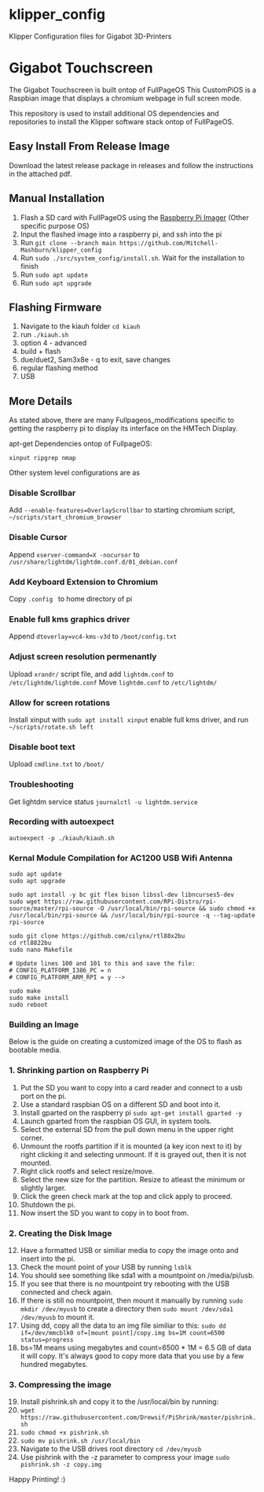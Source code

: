 # klipper_config 
Klipper Configuration files for Gigabot 3D-Printers

# Gigabot Touchscreen
The Gigabot Touchscreen is built ontop of FullPageOS
This CustomPiOS is a Raspbian image that displays a chromium webpage in full screen mode. 

This repository is used to install additional OS dependencies and repositories to install the Klipper software stack ontop of FullPageOS.


## Easy Install From Release Image

Download the latest release package in releases and follow the instructions in the attached pdf.

## Manual Installation

1. Flash a SD card with FullPageOS using the [Raspberry Pi Imager](https://www.raspberrypi.com/software/) (Other specific purpose OS)
2. Input the flashed image into a raspberry pi, and ssh into the pi
3. Run ```git clone --branch main https://github.com/Mitchell-Mashburn/klipper_config```
4. Run ```sudo ./src/system_config/install.sh```. Wait for the installation to finish
5. Run ```sudo apt update```
6. Run ```sudo apt upgrade```

## Flashing Firmware

1. Navigate to the kiauh folder ```cd kiauh```
2. run ```./kiauh.sh```
3. option 4 - advanced
4. build + flash
5. due/duet2, Sam3x8e - q to exit, save changes
6. regular flashing method
7. USB

## More Details
As stated above, there are many Fullpageos_modifications specific to getting the raspberry pi to display its interface on the HMTech Display.

apt-get Dependencies ontop of FullpageOS:

```xinput ripgrep nmap```

Other system level configurations are as

### Disable Scrollbar
Add ``` --enable-features=OverlayScrollbar ``` to starting chromium script, ```~/scripts/start_chromium_browser```

### Disable Cursor
Append ```xserver-command=X -nocursor``` to ```/usr/share/lightdm/lightdm.conf.d/01_debian.conf```

### Add Keyboard Extension to Chromium
Copy ```.config ``` to home directory of pi

### Enable full kms graphics driver
Append ```dtoverlay=vc4-kms-v3d``` to ```/boot/config.txt```

### Adjust screen resolution permenantly
Upload ```xrandr/``` script file, and add ```lightdm.conf``` to ```/etc/lightdm/lightdm.conf```
Move ```lightdm.conf``` to ```/etc/lightdm/```

### Allow for screen rotations
Install xinput with ```sudo apt install xinput```
enable full kms driver, and run ```~/scripts/rotate.sh left```

### Disable boot text 
Upload ```cmdline.txt``` to ```/boot/```

### Troubleshooting
Get lightdm service status ```journalctl -u lightdm.service```

### Recording with autoexpect
```autoexpect -p ./kiauh/kiauh.sh```


### Kernal Module Compilation for AC1200 USB Wifi Antenna
```
sudo apt update
sudo apt upgrade

sudo apt install -y bc git flex bison libssl-dev libncurses5-dev
sudo wget https://raw.githubusercontent.com/RPi-Distro/rpi-source/master/rpi-source -O /usr/local/bin/rpi-source && sudo chmod +x /usr/local/bin/rpi-source && /usr/local/bin/rpi-source -q --tag-update
rpi-source

sudo git clone https://github.com/cilynx/rtl88x2bu
cd rtl8822bu
sudo nano Makefile

# Update lines 100 and 101 to this and save the file:
# CONFIG_PLATFORM_I386_PC = n
# CONFIG_PLATFORM_ARM_RPI = y -->

sudo make
sudo make install
sudo reboot
```

### Building an Image 
Below is the guide on creating a customized image of the OS to flash as bootable media. 

### 1. Shrinking partion on Raspberry Pi

1. Put the SD you want to copy into a card reader and connect to a usb port on the pi.
2. Use a standard raspbian OS on a different SD and boot into it.
3. Install gparted on the raspberry pi 
```sudo apt-get install gparted -y```
4. Launch gparted from the raspbian OS GUI, in system tools.
5. Select the external SD from the pull down menu in the upper right corner.
6. Unmount the rootfs partition if it is mounted (a key icon next to it) by right clicking it and selecting unmount. If it is grayed out, then it is not mounted.
7. Right click rootfs and select resize/move.
8. Select the new size for the partition. Resize to atleast the minimum or slightly larger.
9. Click the green check mark at the top and click apply to proceed.
10. Shutdown the pi.
11. Now insert the SD you want to copy in to boot from. 

### 2. Creating the Disk Image

12. Have a formatted USB or similiar media to copy the image onto and insert into the pi.
13. Check the mount point of your USB by running 
```lsblk```
14. You should see something like sda1 with a mountpoint on /media/pi/usb.
15. If you see that there is no mountpoint try rebooting with the USB connected and check again.
16. If there is still no mountpoint, then mount it manually by running 
```sudo mkdir /dev/myusb``` to create a directory then ```sudo mount /dev/sda1 /dev/myusb``` to mount it.
17. Using dd, copy all the data to an img file similiar to this: 
```sudo dd if=/dev/mmcblk0 of=[mount point]/copy.img bs=1M count=6500 status=progress```
18. bs=1M means using megabytes and count=6500 * 1M = 6.5 GB of data it will copy. It's always good to copy more data that you use by a few hundred megabytes.

### 3. Compressing the image 

19. Install pishrink.sh and copy it to the /usr/local/bin by running:
1. ```wget https://raw.githubusercontent.com/Drewsif/PiShrink/master/pishrink.sh```
2. ```sudo chmod +x pishrink.sh```
3. ```sudo mv pishrink.sh /usr/local/bin```
20. Navigate to the USB drives root directory
```cd /dev/myusb```
21. Use pishrink with the -z parameter to compress your image
```sudo pishrink.sh -z copy.img```


Happy Printing! :)

